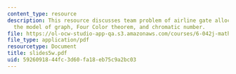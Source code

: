 ```yaml
---
content_type: resource
description: This resource discusses team problem of airline gate allocation with
  the model of graph, Four Color theorem, and chromatic number.
file: https://ol-ocw-studio-app-qa.s3.amazonaws.com/courses/6-042j-mathematics-for-computer-science-fall-2005/5926091844fc3d60fa18eb75c9a2bc03_slides5w.pdf
file_type: application/pdf
resourcetype: Document
title: slides5w.pdf
uid: 59260918-44fc-3d60-fa18-eb75c9a2bc03
---
```

